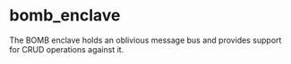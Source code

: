 bomb_enclave
============

The BOMB enclave holds an oblivious message bus and provides support for CRUD
operations against it.
